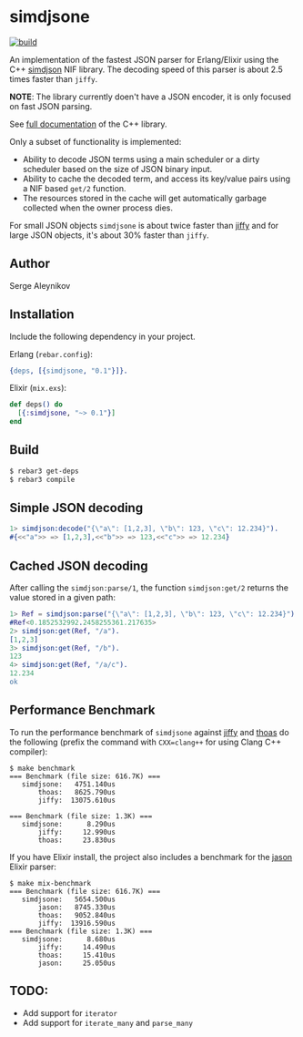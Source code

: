 # simdjsone

[![build](https://github.com/saleyn/simdjsone/actions/workflows/erlang.yml/badge.svg)](https://github.com/saleyn/simdjsone/actions/workflows/erlang.yml)

An implementation of the fastest JSON parser for Erlang/Elixir using the C++
[simdjson](https://github.com/simdjson/simdjson) NIF library. The decoding speed
of this parser is about 2.5 times faster than `jiffy`.

**NOTE**: The library currently doen't have a JSON encoder, it is only focused
on fast JSON parsing.

See [full documentation](https://simdjson.github.io/simdjson/index.html) of the C++ library.

Only a subset of functionality is implemented:

- Ability to decode JSON terms using a main scheduler or a dirty scheduler
  based on the size of JSON binary input.
- Ability to cache the decoded term, and access its key/value pairs using
  a NIF based `get/2` function.
- The resources stored in the cache will get automatically garbage collected
  when the owner process dies.

For small JSON objects `simdjsone` is about twice faster than
[jiffy](https://github.com/davisp/jiffy) and for large JSON objects, it's about
30% faster than `jiffy`.

## Author

Serge Aleynikov

## Installation

Include the following dependency in your project.

Erlang (`rebar.config`):
```erlang
{deps, [{simdjsone, "0.1"}]}.
```

Elixir (`mix.exs`):
```elixir
def deps() do
  [{:simdjsone, "~> 0.1"}]
end
```

## Build

```bash
$ rebar3 get-deps
$ rebar3 compile
```

## Simple JSON decoding

```erlang
1> simdjson:decode("{\"a\": [1,2,3], \"b\": 123, \"c\": 12.234}").
#{<<"a">> => [1,2,3],<<"b">> => 123,<<"c">> => 12.234}
```

## Cached JSON decoding

After calling the `simdjson:parse/1`, the function `simdjson:get/2`
returns the value stored in a given path:

```erlang
1> Ref = simdjson:parse("{\"a\": [1,2,3], \"b\": 123, \"c\": 12.234}").
#Ref<0.1852532992.2458255361.217635>
2> simdjson:get(Ref, "/a").
[1,2,3]
3> simdjson:get(Ref, "/b").
123
4> simdjson:get(Ref, "/a/c").
12.234
ok
```

## Performance Benchmark

To run the performance benchmark of `simdjsone` against
[jiffy](https://hex.pm/packages/jiffy) and [thoas](https://hex.pm/packages/thoas)
do the following (prefix the command with `CXX=clang++` for using Clang C++
compiler):
```
$ make benchmark
=== Benchmark (file size: 616.7K) ===
   simdjsone:   4751.140us
       thoas:   8625.790us
       jiffy:  13075.610us

=== Benchmark (file size: 1.3K) ===
   simdjsone:      8.290us
       jiffy:     12.990us
       thoas:     23.830us
```
If you have Elixir install, the project also includes a benchmark for the
[jason](https://hex.pm/packages/jason) Elixir parser:
```
$ make mix-benchmark
=== Benchmark (file size: 616.7K) ===
   simdjsone:   5654.500us
       jason:   8745.330us
       thoas:   9052.840us
       jiffy:  13916.590us
=== Benchmark (file size: 1.3K) ===
   simdjsone:      8.680us
       jiffy:     14.490us
       thoas:     15.410us
       jason:     25.050us
```

## TODO:

- Add support for `iterator`
- Add support for `iterate_many` and `parse_many`
